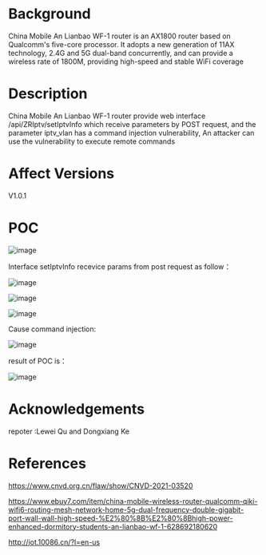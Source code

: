 # Background
China Mobile An Lianbao WF-1 router is an AX1800 router based on Qualcomm's five-core processor. It adopts a new generation of 11AX technology, 2.4G and 5G dual-band concurrently, and can provide a wireless rate of 1800M, providing high-speed and stable WiFi coverage

# Description
China Mobile An Lianbao WF-1 router provide web interface /api/ZRIptv/setIptvInfo which receive parameters by POST request, and the parameter iptv_vlan has a command injection vulnerability, An attacker can use the vulnerability to execute remote commands

# Affect Versions
V1.0.1

# POC
![image](https://user-images.githubusercontent.com/13774458/113554052-49bfd180-962b-11eb-953e-277a8fb579c4.png)



Interface setIptvInfo recevice params from post request as follow：

![image](https://user-images.githubusercontent.com/13774458/113553833-ecc41b80-962a-11eb-9373-465724229161.png)

![image](https://user-images.githubusercontent.com/13774458/113553844-f3529300-962a-11eb-8b0d-54c1d2ade797.png)

![image](https://user-images.githubusercontent.com/13774458/113553854-f6e61a00-962a-11eb-9457-871c47516790.png)

Cause command injection:

![image](https://user-images.githubusercontent.com/13774458/113553888-05cccc80-962b-11eb-8ec8-aef73a90e2ea.png)

result of POC is：

![image](https://user-images.githubusercontent.com/13774458/113554148-6eb44480-962b-11eb-9a03-929d70180f64.png)

# Acknowledgements
repoter :Lewei Qu and Dongxiang Ke

# References
https://www.cnvd.org.cn/flaw/show/CNVD-2021-03520

https://www.ebuy7.com/item/china-mobile-wireless-router-qualcomm-qiki-wifi6-routing-mesh-network-home-5g-dual-frequency-double-gigabit-port-wall-wall-high-speed-%E2%80%8B%E2%80%8Bhigh-power-enhanced-dormitory-students-an-lianbao-wf-1-628692180620

http://iot.10086.cn/?l=en-us
